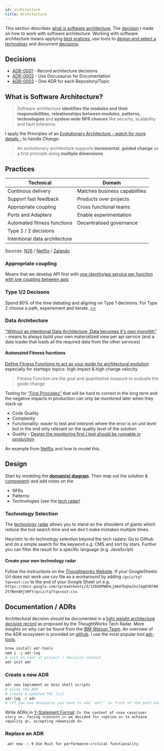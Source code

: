 ```yaml
---
id: architecture
title: Architecture
---
```


This section describes [what is software architecture](#software-architecture). The [decision](#architectur-decisions) I made on how to work with software architecture. Working with software architecture means applying [best pratices](#practices), use tools to [design and select a technology](#design) and document [decisions](#documentation-adrs). 

## Decisions

<!-- adrlog -->

- [ADR-0001](adr/0001-record-architecture-decisions) - Record architecture decisions
- [ADR-0002](adr/0002-use-docusaurus-for-documentation) - Use Docusaurus for Documentation
- [ADR-0003](adr/0003-one-adr-for-each-repository-topic) - One ADR for each Repository/Topic

<!-- adrlogstop -->

## What is Software Architecture?

> Software architecture **identifies the modules and their responsibilities**, **releationships between modules**, **patterns**, **technologies** and **system wide NFR choices** like security, scalability and fault tolerance.

I apply the Principles of an [Evolutionary Architecture - watch for more details -](https://www.youtube.com/watch?v=8bEsNT7jdC4&t=112s&index=57&list=WL) to handle *Change*: 

> An evolutionary architecture supports **incremental**, **guided change** as a first principle along **multiple dimensions**

## Practices

| Technical                     | Domain                        |
| ----------------------------- | ----------------------------- |
| Continous delivery            | Matches business capabilities |
| Support fast feedback         | Products over projects        |
| Appropriate coupling          | Cross functional teams        |
| Ports and Adapters            | Enable experimentation        |
| Automated fitness functions   | Decentralised governance      |
| Type 1 / 2 decisions          |                               |
| Intentional data architecture |                               |

Sources: [N26](https://www.youtube.com/watch?v=8bEsNT7jdC4&t=112s&index=57&list=WL) / [Netflix](https://www.slideshare.net/SuudhanRangarajan/netflix-play-api-why-we-built-an-evolutionary-architecture/15?src=clipshare) / [Zalando](https://github.com/denseidel/engineering-principles)

### Appropriate coupling

Means that we develop API first with [one identity](https://www.slideshare.net/SuudhanRangarajan/netflix-play-api-why-we-built-an-evolutionary-architecture/14?src=clipshare)/[api service per function with low coupling between apis](https://www.slideshare.net/SuudhanRangarajan/netflix-play-api-why-we-built-an-evolutionary-architecture/15?src=clipshare) 

### Type 1/2 Decisons 
Spend 80% of the time debating and aligning on Type 1 decisions. For Type 2 choose a path, experiement and iterate. [>>](https://www.slideshare.net/SuudhanRangarajan/netflix-play-api-why-we-built-an-evolutionary-architecture/23?src=clipshare)

### Data Architecture
["Without an intentional Data Architecture, Data becomes it's own monolith"](https://www.slideshare.net/SuudhanRangarajan/netflix-play-api-why-we-built-an-evolutionary-architecture/63?src=clipshare) - means to always build your own materialized view per api service (and a data loader that loads all the required data from the other services)

#### Automated Fitness fucntions
[Define Fitness Functions to act as your guide for architectural evolution](https://www.slideshare.net/SuudhanRangarajan/netflix-play-api-why-we-built-an-evolutionary-architecture/88?src=clipshare) especially for startegic topics: high impact & high change velocity.

> Fitness Function are the goal and quantitative measure to evaluate the guide change

Testing for ["First Principles"](https://medium.com/developers-writing/my-take-on-evolutionary-architecture-f761d45e75b9) that will be hard to correct in the long term and the negative impacts in production can only be monitored later when they stack up
  * Code Quality
  * Complexity 
  * Functionality: easier to test and interpret where the error is on unit level but in the end only relevant on the quality level of the solution
  * Quality - [Design the monitoring first / test should be runnable in production](http://benjiweber.co.uk/blog/2015/03/02/monitoring-check-smells/)

An example from [Netflix](https://www.slideshare.net/SuudhanRangarajan/netflix-play-api-why-we-built-an-evolutionary-architecture/83?src=clipsharse) and how to model this.

## Design

Start by modeling the **[domain(s) diagram](https://docs.google.com/drawings/d/1kwtMhXe-3YLrqlLa-MoE84U-lDr-k5Z6qtlWgCuvHkk/edit)**. Then map out the solution & [component](http://plantuml.com/component-diagram)\) and add notes on the 
* NFRs
* Patterns
* Technologies (see the [tech radar](techradar.md))

### Technology Selection

The [technology radar](techradar.md) allows you to stand on the shoulders of giants which reduce the tool search time and we don't make mistakes multiple times. 

Heuristic to do technology selection beyond the tech radars: Go to Github and do a simple search for the keyword e.g. CMS and sort by stars. Further you can filter the result for a specific language (e.g. JavaScript)

#### Create your own technology radar

Follow the instructions on the [Thoughtworks Website](https://www.thoughtworks.com/radar/how-to-byor). If your GoogleSheets Url does not work use csv file as a workaround by adding `/gviz/tq?tqx=out:csv` to the end of your Google Sheet url e.g. `https://docs.google.com/spreadsheets/d/1Z8G8PW6HLjmA4fbqhe1hxlQgEVN7802t7Nen8HjVHFY/gviz/tq?tqx=out:csv`.

## Documentation / ADRs

Architectural decision should be documented in a [light weight architecture decision record](https://www.thoughtworks.com/radar/techniques/lightweight-architecture-decision-records) as proposed by the ThoughtWorks Tech Radar. More insights on why can be found from the [IBM Watson Team](https://resources.sei.cmu.edu/library/asset-view.cfm?assetid=497744). An overview of the ADR ecosystem is provided on [github](https://adr.github.io/). I use the most popular tool [adr-tools](https://github.com/npryce/adr-tools). 

```bash
brew install adr-tools
npm i -g adr-log
# init in root of project / decision context
adr init adr
```

### Create a new ADR 

```bash
adr new Implement as Unix shell scripts
# write the ADR
# create a updated TOC list
adr-log -d adr
# (If you use docusarus you have to add `adr/` in front of the path and remove `.md` e.g. - [ADR-0001](adr/0001-record-architecture-decisions) - Record architecture decisions )
```

Write ADRs in [Y-Statement Format](https://adr.github.io/#sustainable-architectural-decisions): `In the context of <use case/user story u>, facing <concern c> we decided for <option o> to achieve <quality q>, accepting <downside d>.`

### Replace an ADR
```bash
 adr new -s 9 Use Rust for performance-critical functionality
```
